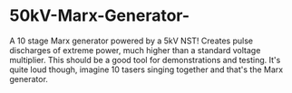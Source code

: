 # 50kV-Marx-Generator-
A 10 stage Marx generator powered by a 5kV NST! Creates pulse discharges of extreme power, much higher than a standard voltage multiplier. 
This should be a good tool for demonstrations and testing. It's quite loud though, imagine 10 tasers singing together and that's the Marx generator.
